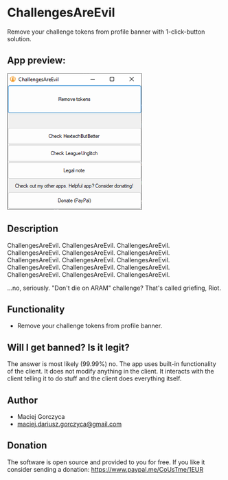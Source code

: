 # ChallengesAreEvil

Remove your challenge tokens from profile banner with 1-click-button solution.

## App preview:

![Alt text](app.png)

## Description

ChallengesAreEvil. ChallengesAreEvil. ChallengesAreEvil. ChallengesAreEvil. ChallengesAreEvil. ChallengesAreEvil. ChallengesAreEvil. ChallengesAreEvil. ChallengesAreEvil. ChallengesAreEvil. ChallengesAreEvil. ChallengesAreEvil. ChallengesAreEvil. ChallengesAreEvil. ChallengesAreEvil.

...no, seriously. "Don't die on ARAM" challenge? That's called griefing, Riot.


## Functionality

- Remove your challenge tokens from profile banner.

## Will I get banned? Is it legit?

The answer is most likely (99.99%) no. The app uses built-in functionality of the client. It does not modify anything in the client. It interacts with the client telling it to do stuff and the client does everything itself.

## Author
 - Maciej Gorczyca
 - maciej.dariusz.gorczyca@gmail.com
 
## Donation
 The software is open source and provided to you for free. If you like it consider sending a donation: https://www.paypal.me/CoUsTme/1EUR